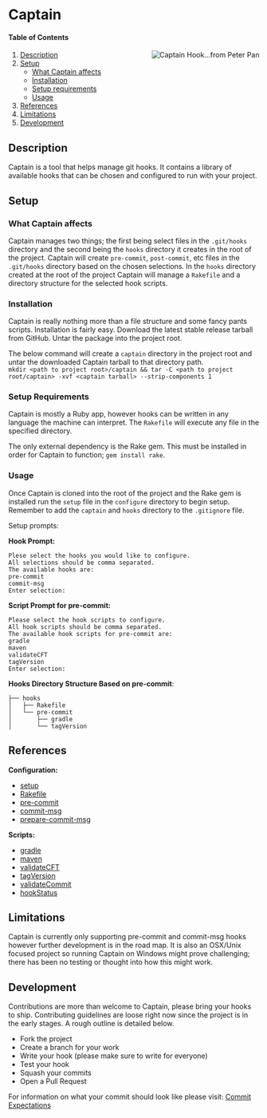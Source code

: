 # Captain

#### Table of Contents

<img align="right" src="https://github.kdc.capitalone.com/mya561/captain/blob/master/images/captainhook.png" alt="Captain Hook...from Peter Pan" />

1. [Description](#description)
1. [Setup](#setup)
    * [What Captain affects](#what-scollector-affects)
    * [Installation](#installation)
    * [Setup requirements](#setup-requirements)
    * [Usage](#setup-usage)
1. [References](#references)
1. [Limitations](#limitations)
1. [Development](#development)

## Description

Captain is a tool that helps manage git hooks. It contains a library of
available hooks that can be chosen and configured to run with your project.

## Setup

### What Captain affects

Captain manages two things; the first being select files in the `.git/hooks`
directory and the second being the `hooks` directory it creates in the root of
the project. Captain will create `pre-commit`, `post-commit`, etc files in the
`.git/hooks` directory based on the chosen selections. In the `hooks` directory
created at the root of the project Captain will manage a `Rakefile` and a
directory structure for the selected hook scripts.

### Installation

Captain is really nothing more than a file structure and some fancy pants
scripts. Installation is fairly easy. Download the latest stable release tarball
from GitHub. Untar the package into the project root.

The below command will create a `captain` directory in the project root and
untar the downloaded Captain tarball to that directory path.  
`mkdir <path to project root>/captain && tar -C <path to project root/captain>
-xvf <captain tarball> --strip-components 1`

### Setup Requirements

Captain is mostly a Ruby app, however hooks can be written in any language the
machine can interpret. The `Rakefile` will execute any file in the specified
directory.

The only external dependency is the Rake gem. This must be installed in order
for Captain to function; `gem install rake`.

### Usage

Once Captain is cloned into the root of the project and the Rake gem is
installed run the `setup` file in the `configure` directory to begin setup.
Remember to add the `captain` and `hooks` directory to the `.gitignore` file.

Setup prompts:

__Hook Prompt:__
```
Plese select the hooks you would like to configure.
All selections should be comma separated.
The available hooks are:
pre-commit
commit-msg
Enter selection:
```

__Script Prompt for pre-commit:__
```
Please select the hook scripts to configure.
All hook scripts should be comma separated.
The available hook scripts for pre-commit are:
gradle
maven
validateCFT
tagVersion
Enter selection:
```

__Hooks Directory Structure Based on pre-commit__:
```
├── hooks
│   ├── Rakefile
│   └── pre-commit
│       ├── gradle
│       └── tagVersion
```

## References

__Configuration:__
* [setup](/configure/setup)
* [Rakefile](/configure/Rakefile)
* [pre-commit](/configure/hooks/pre-commit)
* [commit-msg](/configure/hooks/commit-msg)
* [prepare-commit-msg](/configure/hooks/prepare-commit-msg)

__Scripts:__
* [gradle](/pre-commit/gradle)
* [maven](/pre-commit/maven)
* [validateCFT](/pre-commit/validateCFT)
* [tagVersion](/pre-commit/tagVersion)
* [validateCommit](/commit-msg/validateCommit)
* [hookStatus](/prepare-commit-msg/hookStatus)

## Limitations

Captain is currently only supporting pre-commit and commit-msg hooks however
further development is in the road map. It is also an OSX/Unix focused project
so running Captain on Windows might prove challenging; there has been no testing
or thought into how this might work.

## Development

Contributions are more than welcome to Captain, please bring your hooks to ship.
Contributing guidelines are loose right now since the project is in the early
stages. A rough outline is detailed below.

* Fork the project
* Create a branch for your work
* Write your hook (please make sure to write for everyone)
* Test your hook
* Squash your commits
* Open a Pull Request

For information on what your commit should look like please visit:
[Commit Expectations](https://chris.beams.io/posts/git-commit/)

